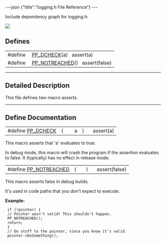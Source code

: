 ---json {"title":"logging.h File Reference"} ---

Include dependency graph for logging.h:

![](/docs/native-client/pepper_beta/cpp/logging_8h__incl.png)

Defines
-------

<table><tbody><tr class="odd"><td style="text-align: right;">#define </td><td><a href="/docs/native-client/pepper_beta/cpp/logging_8h#a5cb259e0fd1a8c0c64fbc891bc273417" class="el">PP_DCHECK</a>(a)   assert(a)</td></tr><tr class="even"><td style="text-align: right;">#define </td><td><a href="/docs/native-client/pepper_beta/cpp/logging_8h#a1c536418e751c9bda850cd2bc919e0ca" class="el">PP_NOTREACHED</a>()   assert(false)</td></tr></tbody></table>

------------------------------------------------------------------------

<span id="details" class="anchor" style="margin: 0;"></span>

Detailed Description
--------------------

This file defines two macro asserts.

------------------------------------------------------------------------

Define Documentation
--------------------

<span id="a5cb259e0fd1a8c0c64fbc891bc273417" class="anchor" style="margin: 0;"></span>

<table><tbody><tr class="odd"><td>#define <a href="/docs/native-client/pepper_beta/cpp/logging_8h#a5cb259e0fd1a8c0c64fbc891bc273417" class="el">PP_DCHECK</a></td><td>(</td><td> </td><td>a</td><td>)</td><td>   assert(a)</td></tr></tbody></table>

This macro asserts that 'a' evaluates to true.

In debug mode, this macro will crash the program if the assertion evaluates to false. It (typically) has no effect in release mode.

<span id="a1c536418e751c9bda850cd2bc919e0ca" class="anchor" style="margin: 0;"></span>

<table><tbody><tr class="odd"><td>#define <a href="/docs/native-client/pepper_beta/cpp/logging_8h#a1c536418e751c9bda850cd2bc919e0ca" class="el">PP_NOTREACHED</a></td><td>(</td><td></td><td>)</td><td>   assert(false)</td></tr></tbody></table>

This macro asserts false in debug builds.

It's used in code paths that you don't expect to execute.

**Example:**

     if (!pointer) {
     // Pointer wasn't valid! This shouldn't happen.
     PP_NOTREACHED();
     return;
     }
     // Do stuff to the pointer, since you know it's valid.
     pointer->DoSomething();
